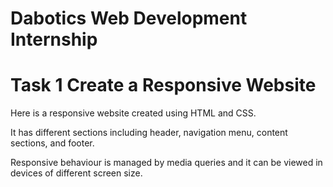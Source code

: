 # Dabotics Web Development Internship

# Task 1 Create a Responsive Website

Here is a responsive website created using HTML and CSS.

It has different sections including header, navigation menu, content sections, and footer.

Responsive behaviour is managed by media queries and it can be viewed in devices of different screen size.

